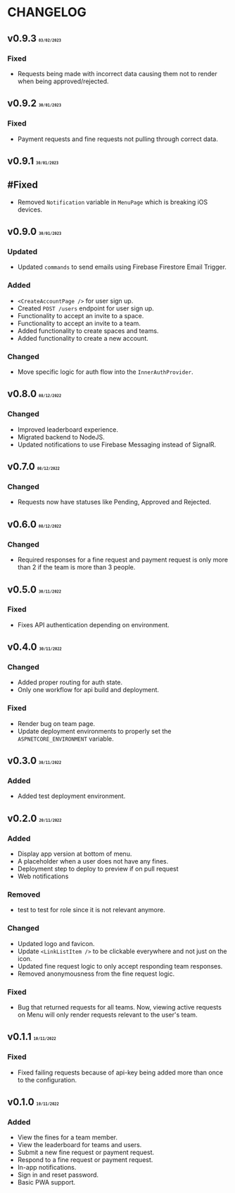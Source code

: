 # CHANGELOG

## v0.9.3 <font size=1>`03/02/2023`</font>

### Fixed
- Requests being made with incorrect data causing them not to render when being approved/rejected.

## v0.9.2 <font size=1>`30/01/2023`</font>
### Fixed
- Payment requests and fine requests not pulling through correct data.

## v0.9.1 <font size=1>`30/01/2023`</font>
## #Fixed
- Removed `Notification` variable in `MenuPage` which is breaking iOS devices.

## v0.9.0 <font size=1>`30/01/2023`</font>

### Updated
- Updated `commands` to send emails using Firebase Firestore Email Trigger.

### Added
- `<CreateAccountPage />` for user sign up.  
- Created `POST /users` endpoint for user sign up. 
- Functionality to accept an invite to a space.
- Functionality to accept an invite to a team. 
- Added functionality to create spaces and teams.
- Added functionality to create a new account.

### Changed
- Move specific logic for auth flow into the `InnerAuthProvider`. 

## v0.8.0 <font size=1>`08/12/2022`</font>
### Changed
- Improved leaderboard experience.
- Migrated backend to NodeJS. 
- Updated notifications to use Firebase Messaging instead of SignalR.  

## v0.7.0 <font size=1>`08/12/2022`</font>
### Changed
- Requests now have statuses like Pending, Approved and Rejected.

## v0.6.0 <font size=1>`08/12/2022`</font>
### Changed
- Required responses for a fine request and payment request is only more than 2 if the team is more than 3 people.

## v0.5.0 <font size=1>`30/11/2022`</font>
### Fixed
- Fixes API authentication depending on environment.

## v0.4.0 <font size=1>`30/11/2022`</font>
### Changed
- Added proper routing for auth state.
- Only one workflow for api build and deployment.

### Fixed
- Render bug on team page.
- Update deployment environments to properly set the `ASPNETCORE_ENVIRONMENT` variable.

## v0.3.0 <font size=1>`30/11/2022`</font>
### Added
- Added test deployment environment.

## v0.2.0 <font size=1>`20/11/2022`</font>
### Added
- Display app version at bottom of menu.
- A placeholder when a user does not have any fines.
- Deployment step to deploy to preview if on pull request
- Web notifications

### Removed
- <LinkListItem /> test to test for <Link /> role since it is not relevant anymore.

### Changed
- Updated logo and favicon.
- Update `<LinkListItem />` to be clickable everywhere and not just on the icon.
- Updated fine request logic to only accept responding team responses.
- Removed anonymousness from the fine request logic.


### Fixed
- Bug that returned requests for all teams. Now, viewing active requests on Menu will only render requests relevant to the user's team.

## v0.1.1 <font size=1>`10/11/2022`</font>

### Fixed
- Fixed failing requests because of api-key being added more than once to the configuration.

## v0.1.0 <font size=1>`10/11/2022`</font>

### Added
- View the fines for a team member.
- View the leaderboard for teams and users. 
- Submit a new fine request or payment request. 
- Respond to a fine request or payment request.
- In-app notifications.
- Sign in and reset password. 
- Basic PWA support.
